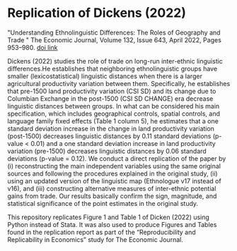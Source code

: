 # Replication of Dickens (2022) 

"Understanding Ethnolinguistic Differences: The Roles of Geography and Trade " The Economic Journal, Volume 132, Issue 643, April 2022, Pages 953–980.
[doi link](https://doi.org/10.1093/ej/ueab065)

Dickens (2022) studies the role of trade on long-run inter-ethnic linguistic differences.He establishes that neighboring ethnolinguistic groups have smaller (lexicostatistical) linguistic distances when there is a larger agricultural productivity variation between them. Specifically, he establishes that pre-1500 land productivity variation (CSI SD) and its change due to Columbian Exchange in the post-1500 (CSI SD CHANGE) era decrease linguistic distances between groups. In what can be considered his main specification, which includes geographical controls, spatial controls, and language family fixed effects (Table 1 column 5), he estimates that a one standard deviation increase in the change in land productivity variation (post-1500) decreases linguistic distances by 0.11 standard deviations (p-value < 0.01) and a one standard deviation increase in land productivity variation (pre-1500) decreases linguistic distances by 0.06 standard deviations (p-value = 0.12). We conduct a direct replication of the paper by (i) reconstructing the main independent variables using the same original sources and following the procedures explained in the original study, (ii) using an updated version of the linguistic map (Ethnologue v17 instead of v16), and (iii) constructing alternative measures of inter-ethnic potential gains from trade. Our results basically confirm the sign, magnitude, and statistical significance of the point estimates in the original study.

This repository replicates Figure 1 and Table 1 of Dicken (2022) using Python instead of Stata. It was also used to produce Figures and Tables found in the replication report as part of the “Reproducibility and Replicability in Economics” study for The Economic Journal.